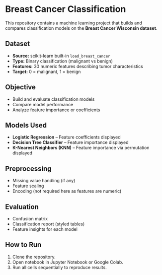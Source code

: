 # Breast Cancer Classification

This repository contains a machine learning project that builds and compares classification models on the **Breast Cancer Wisconsin dataset**.

## Dataset
- **Source:** scikit-learn built-in `load_breast_cancer`
- **Type:** Binary classification (malignant vs benign)
- **Features:** 30 numeric features describing tumor characteristics
- **Target:** 0 = malignant, 1 = benign

## Objective
- Build and evaluate classification models
- Compare model performance
- Analyze feature importance or coefficients

## Models Used
- **Logistic Regression** – Feature coefficients displayed
- **Decision Tree Classifier** – Feature importance displayed
- **K-Nearest Neighbors (KNN)** – Feature importance via permutation displayed

## Preprocessing
- Missing value handling (if any)
- Feature scaling
- Encoding (not required here as features are numeric)

## Evaluation
- Confusion matrix
- Classification report (styled tables)
- Feature insights for each model

## How to Run
1. Clone the repository.
2. Open notebook in Jupyter Notebook or Google Colab.
3. Run all cells sequentially to reproduce results.

